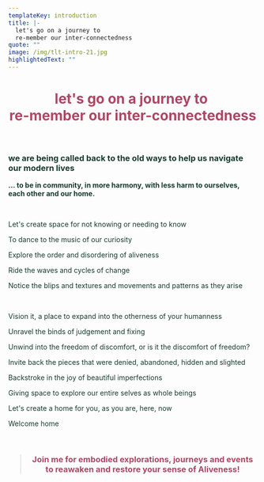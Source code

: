 ```yaml
---
templateKey: introduction
title: |-
  let's go on a journey to 
  re-member our inter-connectedness
quote: ""
image: /img/tlt-intro-21.jpg
highlightedText: ""
---
```

<h1 style="text-align: center;"><span style="color: rgb(176, 70, 100);">let's go on a journey to&nbsp;</span><br><span style="color: rgb(176, 70, 100);">re-member our inter-connectedness</span></h1>
<p>&nbsp;</p>
<h3><span style="color: rgb(23, 58, 46);">we are being called back to the old ways to help us navigate our modern lives</span></h3>
<p><strong><span style="color: rgb(23, 58, 46);">... to be in community, in more harmony, with less harm to ourselves, each other and our home.</span></strong></p>
<p>&nbsp;</p>
<p><span style="color: rgb(23, 58, 46);">Let's create space for not knowing or needing to know</span></p>
<p><span style="color: rgb(23, 58, 46);">To dance to the music of our curiosity</span></p>
<p><span style="color: rgb(23, 58, 46);">Explore the order and disordering of aliveness</span></p>
<p><span style="color: rgb(23, 58, 46);">Ride the waves and cycles of change</span></p>
<p><span style="color: rgb(23, 58, 46);">Notice the blips and textures and movements and patterns as they arise&nbsp;</span></p>
<p>&nbsp;</p>
<p><span style="color: rgb(23, 58, 46);">Vision it, a place to expand into the otherness of your humanness</span></p>
<p><span style="color: rgb(23, 58, 46);">Unravel the binds of judgement and fixing</span></p>
<p><span style="color: rgb(23, 58, 46);">Unwind into the freedom of discomfort, or is it the discomfort of freedom?</span></p>
<p><span style="color: rgb(23, 58, 46);">Invite back the pieces that were denied, abandoned, hidden and slighted</span></p>
<p><span style="color: rgb(23, 58, 46);">Backstroke in the joy of beautiful imperfections</span></p>
<p><span style="color: rgb(23, 58, 46);">Giving space to explore our entire selves as whole beings</span></p>
<p><span style="color: rgb(23, 58, 46);">Let's create a home for you, as you are, here, now</span></p>
<p><span style="color: rgb(23, 58, 46);">Welcome home</span></p>
<p>&nbsp;</p>
<blockquote>
<h3 style="text-align: center;"><span style="color: rgb(176, 70, 100);"><strong>Join me for embodied explorations, journeys and events </strong></span><span style="color: rgb(176, 70, 100);"><strong>to reawaken and restore your sense of Aliveness!</strong></span></h3>
</blockquote>